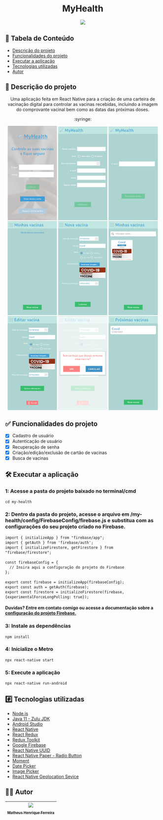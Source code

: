<h1 align="center">MyHealth</h1>

<div align="center">
  <img src="http://img.shields.io/static/v1?label=STATUS&message=CONCLUIDO&color=GREEN&style=for-the-badge"/>
</div>

## :pushpin: Tabela de Conteúdo

<!--ts-->
   * [Descrição do projeto](#memo-descrição-do-projeto)
   * [Funcionalidades do projeto](#white_check_mark-funcionalidades-do-projeto)
   * [Executar a aplicação](#hammer_and_wrench-executar-a-aplicação)
   * [Tecnologias utilizadas](#hash-tecnologias-utilizadas)
   * [Autor](#man_technologist-autor)
<!--te-->

## :memo: Descrição do projeto

<p align="center">Uma aplicação feita em React Native para a criação de uma carteira de vacinação digital para controlar as vacinas recebidas, incluindo a imagem do comprovante vacinal bem como as datas das próximas doses.</p>
<p align="center">:syringe:</p>
<div align="center">
  <img src="./docs/initial.png" width='160px' />
  <img src="./docs/Register.jpg" width='160px' />
  <img src="./docs/Recover.jpg" width='160px' />
  <img src="./docs/Home.jpg" width='160px' />
  <img src="./docs/NewVaccine.jpg" width='160px' />
  <img src="./docs/Home2.jpg" width='160px' />
  <img src="./docs/EditVaccine.jpg" width='160px' />
  <img src="./docs/DeleteVaccine.jpg" width='160px' />
  <img src="./docs/NextVaccination.jpg" width='160px' />
</div>

## :white_check_mark: Funcionalidades do projeto

- [x] Cadastro de usuário
- [x] Autenticação de usuário
- [x] Recuperação de senha
- [x] Criação/edição/exclusão de cartão de vacinas
- [x] Busca de vacinas

## :hammer_and_wrench: Executar a aplicação
  
  ### 1: Acesse a pasta do projeto baixado no terminal/cmd
    cd my-health

  ### 2: Dentro da pasta do projeto, acesse o arquivo em /my-health/config/FirebaseConfig/firebase.js e substitua com as configurações do seu projeto criado no Firebase.
    import { initializeApp } from "firebase/app";
    import { getAuth } from 'firebase/auth';
    import { initializeFirestore, getFirestore } from "firebase/firestore";

    const firebaseConfig = {
      // Insira aqui a configuração do projeto do Firebase
    };

    export const firebase = initializeApp(firebaseConfig);
    export const auth = getAuth(firebase);
    export const firestore = initializeFirestore(firebase, {experimentalForceLongPolling: true});
  #### Duvidas? Entre em contato comigo ou acesse a documentação sobre a [configuração do projeto Firebase.](https://firebase.google.com/docs/web/setup)

  ### 3: Instale as dependências
    npm install

  ### 4: Inicialize o Metro
    npx react-native start

  ### 5: Execute a aplicação
    npx react-native run-android


## :hash: Tecnologias utilizadas

- [Node.js](https://nodejs.org/en/)
- [Java 11 - Zulu JDK](https://www.azul.com/downloads/?package=jdk)
- [Android Studio](https://developer.android.com/studio)
- [React Native](https://reactnative.dev/)
- [React Redux](https://react-redux.js.org/)
- [Redux Toolkit](https://redux-toolkit.js.org/)
- [Google Firebase](https://firebase.google.com/)
- [React Native UUID](https://www.npmjs.com/package/react-native-uuid)
- [React Native Paper - Radio Button](https://callstack.github.io/react-native-paper/radio-button.html)
- [Moment](https://momentjs.com/)
- [Date Picker](https://www.npmjs.com/package/react-native-date-picker)
- [Image Picker](https://github.com/react-native-image-picker/react-native-image-picker)
- [React Native Geolocation Sevice](https://github.com/Agontuk/react-native-geolocation-service)

## :man_technologist: Autor

| [<img src="https://avatars.githubusercontent.com/u/60938127?v=4" width=115><br><sub>Matheus Henrique Ferreira</sub>](https://github.com/matheushenriqueferreira) |  
| :---: |
